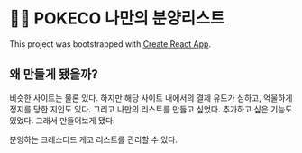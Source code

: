 # 😶‍🌫️ POKECO 나만의 분양리스트

This project was bootstrapped with [Create React App](https://github.com/facebook/create-react-app).

## 왜 만들게 됐을까?

비슷한 사이트는 물론 있다. 하지만 해당 사이트 내에서의 결제 유도가 심하고, 억울하게 정지를 당한 지인도 있다. 그리고 나만의 리스트를 만들고 싶었다. 추가하고 싶은 기능도 있었다. 그래서 만들어보게 됐다.

분양하는 크레스티드 게코 리스트를 관리할 수 있다.
